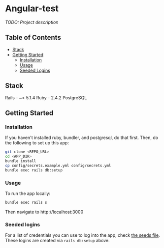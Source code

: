# Angular-test

*TODO: Project description*

## Table of Contents

- [Stack](#stack)
- [Getting Started](#getting-started)
  - [Installation](#installation)
  - [Usage](#usage)
  - [Seeded Logins](#seeded-logins)

## Stack

Rails - ~> 5.1.4
Ruby - 2.4.2
PostgreSQL

## Getting Started

### Installation

If you haven't installed ruby, bundler, and postgresql, do that first. Then, do the following to
set up this app:

```sh
git clone <REPO_URL>
cd <APP_DIR>
bundle install
cp config/secrets.example.yml config/secrets.yml
bundle exec rails db:setup
```

### Usage

To run the app locally:

```sh
bundle exec rails s
```
Then navigate to http://localhost:3000

### Seeded logins

For a list of credentials you can use to log into the app, check [the seeds file](db/seeds.rb).
These logins are created via `rails db:setup` above.
